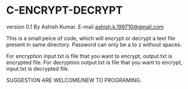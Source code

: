 # C-ENCRYPT-DECRYPT
version 0.1
By Ashish Kumar.   E-mail ashish.k.199710@gmail.com

This is a small peice of code, which will encrypt or decrypt a text file present in same directory.
Password can only be a to z without spaces.

For encryption input.txt is file that you want to encrypt, output.txt is encrypted file. 
For decryption output.txt is file that you want to encrypt, input.txt is decrypted file. 

SUGGESTION ARE WELCOME/NEW TO PROGRAMING.
